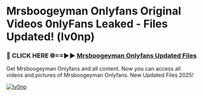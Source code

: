# Mrsboogeyman Onlyfans Original Videos 0nlyFans Leaked - Files Updated! (lv0np)

<h3>🔴 CLICK HERE 🌐==►► <a href="https://tinyurl.com/ehrbuxhb" rel="nofollow">Mrsboogeyman Onlyfans Updated Files</a></h3>

Get Mrsboogeyman Onlyfans and all content. Now you can access all videos and pictures of Mrsboogeyman Onlyfans. New Updated Files 2025!

[![lv0np](https://i.imgur.com/lVYEuWS.gif)](https://tinyurl.com/ehrbuxhb)
